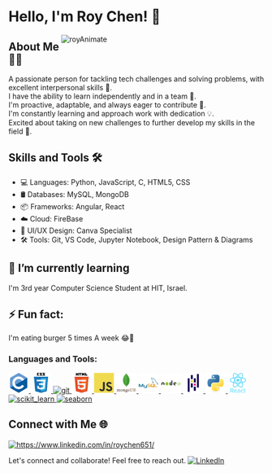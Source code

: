 # Hello, I'm Roy Chen! 👋
<img align = "right" alt = "royAnimate" width = "400" src="https://github.com/Roychen651/Roychen651/blob/main/animate.gif?raw=true">

## About Me 🙋‍♂️

A passionate person for tackling tech challenges and solving problems, with excellent interpersonal skills 👥.<br/>
I have the ability to learn independently and in a team 🧠. <br/>I'm proactive, adaptable, and always eager to contribute 🚀.<br/>
I'm constantly learning and approach work with dedication 💡.<br/> Excited about taking on new challenges to further develop my skills in the field 🌟.<br/>

## Skills and Tools 🛠️

- 💻 Languages: Python, JavaScript, C, HTML5, CSS
- 🛢️ Databases: MySQL, MongoDB
- 📦 Frameworks: Angular, React
- ☁️ Cloud: FireBase
- 🎨 UI/UX Design: Canva Specialist
- 🛠️ Tools: Git, VS Code, Jupyter Notebook, Design Pattern & Diagrams

##  🌱 I’m currently learning 
I'm 3rd year Computer Science Student at HIT, Israel.

## ⚡ Fun fact: 
I'm eating burger 5 times A week 😂🍔


<h3 align="left">Languages and Tools:</h3>
<p align="left"> <a href="https://www.cprogramming.com/" target="_blank" rel="noreferrer"> <img src="https://raw.githubusercontent.com/devicons/devicon/master/icons/c/c-original.svg" alt="c" width="40" height="40"/> </a> <a href="https://www.w3schools.com/css/" target="_blank" rel="noreferrer"> <img src="https://raw.githubusercontent.com/devicons/devicon/master/icons/css3/css3-original-wordmark.svg" alt="css3" width="40" height="40"/> </a> <a href="https://git-scm.com/" target="_blank" rel="noreferrer"> <img src="https://www.vectorlogo.zone/logos/git-scm/git-scm-icon.svg" alt="git" width="40" height="40"/> </a> <a href="https://www.w3.org/html/" target="_blank" rel="noreferrer"> <img src="https://raw.githubusercontent.com/devicons/devicon/master/icons/html5/html5-original-wordmark.svg" alt="html5" width="40" height="40"/> </a> <a href="https://developer.mozilla.org/en-US/docs/Web/JavaScript" target="_blank" rel="noreferrer"> <img src="https://raw.githubusercontent.com/devicons/devicon/master/icons/javascript/javascript-original.svg" alt="javascript" width="40" height="40"/> </a> <a href="https://www.mongodb.com/" target="_blank" rel="noreferrer"> <img src="https://raw.githubusercontent.com/devicons/devicon/master/icons/mongodb/mongodb-original-wordmark.svg" alt="mongodb" width="40" height="40"/> </a> <a href="https://www.mysql.com/" target="_blank" rel="noreferrer"> <img src="https://raw.githubusercontent.com/devicons/devicon/master/icons/mysql/mysql-original-wordmark.svg" alt="mysql" width="40" height="40"/> </a> <a href="https://nodejs.org" target="_blank" rel="noreferrer"> <img src="https://raw.githubusercontent.com/devicons/devicon/master/icons/nodejs/nodejs-original-wordmark.svg" alt="nodejs" width="40" height="40"/> </a> <a href="https://pandas.pydata.org/" target="_blank" rel="noreferrer"> <img src="https://raw.githubusercontent.com/devicons/devicon/2ae2a900d2f041da66e950e4d48052658d850630/icons/pandas/pandas-original.svg" alt="pandas" width="40" height="40"/> </a> <a href="https://www.python.org" target="_blank" rel="noreferrer"> <img src="https://raw.githubusercontent.com/devicons/devicon/master/icons/python/python-original.svg" alt="python" width="40" height="40"/> </a> <a href="https://reactjs.org/" target="_blank" rel="noreferrer"> <img src="https://raw.githubusercontent.com/devicons/devicon/master/icons/react/react-original-wordmark.svg" alt="react" width="40" height="40"/> </a> <a href="https://scikit-learn.org/" target="_blank" rel="noreferrer"> <img src="https://upload.wikimedia.org/wikipedia/commons/0/05/Scikit_learn_logo_small.svg" alt="scikit_learn" width="40" height="40"/> </a> <a href="https://seaborn.pydata.org/" target="_blank" rel="noreferrer"> <img src="https://seaborn.pydata.org/_images/logo-mark-lightbg.svg" alt="seaborn" width="40" height="40"/> </a> </p>


## Connect with Me 🌐
<a href="https://linkedin.com/in/https://www.linkedin.com/in/roychen651/" target="blank"><img align="center" src="https://raw.githubusercontent.com/rahuldkjain/github-profile-readme-generator/master/src/images/icons/Social/linked-in-alt.svg" alt="https://www.linkedin.com/in/roychen651/" height="30" width="40" /></a>
</p>


Let's connect and collaborate! Feel free to reach out.
[![LinkedIn](https://img.shields.io/badge/-LinkedIn-blue?style=flat-square&logo=linkedin&logoColor=white&link=https://www.linkedin.com/in/roychen651/)](https://www.linkedin.com/in/roychen651/)

